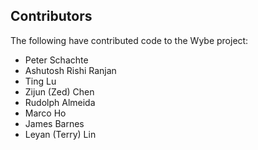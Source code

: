 ## Contributors

The following have contributed code to the Wybe project:

* Peter Schachte
* Ashutosh Rishi Ranjan
* Ting Lu
* Zijun (Zed) Chen
* Rudolph Almeida
* Marco Ho
* James Barnes
* Leyan (Terry) Lin
